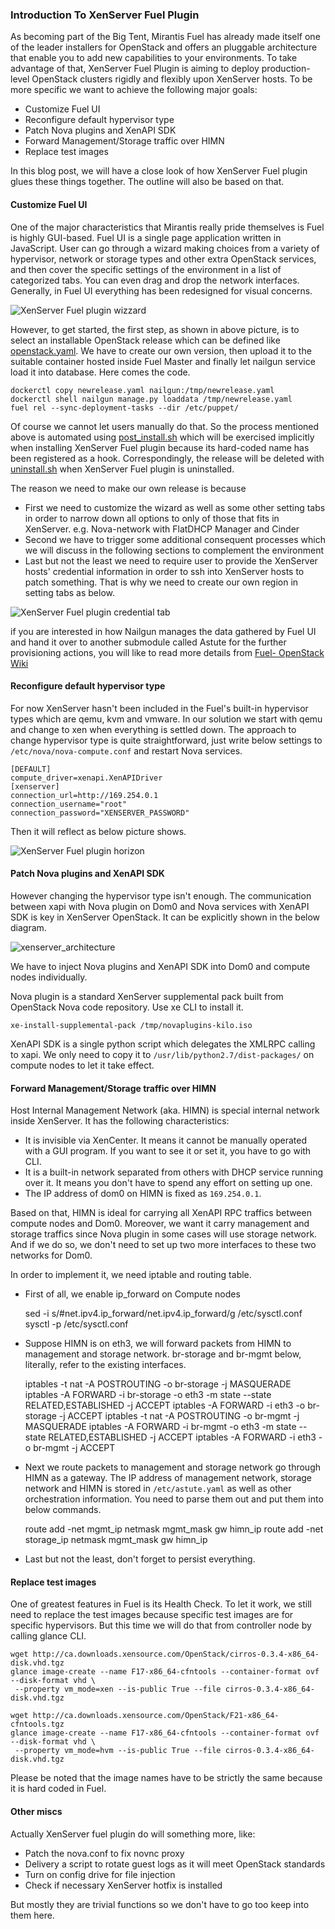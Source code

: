 ### Introduction To XenServer Fuel Plugin

As becoming part of the Big Tent, Mirantis Fuel has already made itself one of the leader installers for OpenStack and offers an pluggable architecture that enable you to add new capabilities to your environments. To take advantage of that, XenServer Fuel Plugin is aiming to deploy production-level OpenStack clusters rigidly and flexibly upon XenServer hosts. To be more specific we want to achieve the following major goals:

* Customize Fuel UI
* Reconfigure default hypervisor type
* Patch Nova plugins and XenAPI SDK
* Forward Management/Storage traffic over HIMN
* Replace test images

In this blog post, we will have a close look of how XenServer Fuel plugin glues these things together. The outline will also be based on that.

#### Customize Fuel UI

One of the major characteristics that Mirantis really pride themselves is Fuel is highly GUI-based. Fuel UI is a single page application written in JavaScript. User can go through a wizard making choices from a variety of hypervisor, network or storage types and other extra OpenStack services, and then cover the specific settings of the environment in a list of categorized tabs. You can even drag and drop the network interfaces. Generally, in Fuel UI everything has been redesigned for visual concerns.

![XenServer Fuel plugin wizzard](https://github.com/openstack/fuel-plugin-xenserver/blob/master/doc/source/_static/fmwizard00.png?raw=true)

However, to get started, the first step, as shown in above picture, is to select an installable OpenStack release which can be defined like [openstack.yaml](https://github.com/openstack/fuel-web/blob/master/nailgun/nailgun/fixtures/openstack.yaml). We have to create our own version, then upload it to the suitable container hosted inside Fuel Master and finally let nailgun service load it into database. Here comes the code.

	dockerctl copy newrelease.yaml nailgun:/tmp/newrelease.yaml
	dockerctl shell nailgun manage.py loaddata /tmp/newrelease.yaml
	fuel rel --sync-deployment-tasks --dir /etc/puppet/

Of course we cannot let users manually do that. So the process mentioned above is automated using [post_install.sh](https://github.com/openstack/fuel-plugin-xenserver/blob/master/post_install.sh) which will be exercised implicitly when installing XenServer Fuel plugin because its hard-coded name has been registered as a hook. Correspondingly, the release will be deleted with [uninstall.sh](https://github.com/openstack/fuel-plugin-xenserver/blob/master/uninstall.sh) when XenServer Fuel plugin is uninstalled.

The reason we need to make our own release is because

* First we need to customize the wizard as well as some other setting tabs in order to narrow down all options to only of those that fits in XenServer. e.g. Nova-network with FlatDHCP Manager and Cinder
* Second we have to trigger some additional consequent processes which we will discuss in the following sections to complement the environment
* Last but not the least we need to require user to provide the XenServer hosts' credential information in order to ssh into XenServer hosts to patch something. That is why we need to create our own region in setting tabs as below.

![XenServer Fuel plugin credential tab](https://github.com/openstack/fuel-plugin-xenserver/blob/master/doc/source/_static/fmsetting00.png?raw=true)

if you are interested in how Nailgun manages the data gathered by Fuel UI and hand it over to another submodule called Astute for the further provisioning actions, you will like to read more details from [Fuel- OpenStack Wiki](https://wiki.openstack.org/wiki/Fuel)

#### Reconfigure default hypervisor type

For now XenServer hasn't been included in the Fuel's built-in hypervisor types which are qemu, kvm and vmware. In our solution we start with qemu and change to xen when everything is settled down. The approach to change hypervisor type is quite straightforward, just write below settings to `/etc/nova/nova-compute.conf` and restart Nova services.

    [DEFAULT]
    compute_driver=xenapi.XenAPIDriver
    [xenserver]
    connection_url=http://169.254.0.1
    connection_username="root"
    connection_password="XENSERVER_PASSWORD"

Then it will reflect as below picture shows.

![XenServer Fuel plugin horizon](https://github.com/openstack/fuel-plugin-xenserver/blob/master/doc/source/_static/fmhorizon00.png?raw=true)

#### Patch Nova plugins and XenAPI SDK

However changing the hypervisor type isn't enough. The communication between xapi with Nova plugin on Dom0 and Nova services with XenAPI SDK is key in XenServer OpenStack. It can be explicitly shown in the below diagram.

![xenserver_architecture](http://docs.openstack.org/kilo/config-reference/content/figures/2/a/a/common/figures/xenserver_architecture.png)

We have to inject Nova plugins and XenAPI SDK into Dom0 and compute nodes individually.

Nova plugin is a standard XenServer supplemental pack built from OpenStack Nova code repository. Use xe CLI to install it.

    xe-install-supplemental-pack /tmp/novaplugins-kilo.iso

XenAPI SDK is a single python script which delegates the XMLRPC calling to xapi. We only need to copy it to `/usr/lib/python2.7/dist-packages/` on compute nodes to let it take effect.

#### Forward Management/Storage traffic over HIMN

Host Internal Management Network (aka. HIMN) is special internal network inside XenServer. It has the following characteristics:

* It is invisible via XenCenter. It means it cannot be manually operated with a GUI program. If you want to see it or set it, you have to go with CLI.
* It is a built-in network separated from others with DHCP service running over it. It means you don't have to spend any effort on setting up one.
* The IP address of dom0 on HIMN is fixed as `169.254.0.1`.

Based on that, HIMN is ideal for carrying all XenAPI RPC traffics between compute nodes and Dom0. Moreover, we want it carry management and storage traffics since Nova plugin in some cases will use storage network. And if we do so, we don't need to set up two more interfaces to these two networks for Dom0.

In order to implement it, we need iptable and routing table.

* First of all, we enable ip_forward on Compute nodes


    sed -i s/#net.ipv4.ip_forward/net.ipv4.ip_forward/g /etc/sysctl.conf
    sysctl -p /etc/sysctl.conf

* Suppose HIMN is on eth3, we will forward packets from HIMN to management and storage network. br-storage and br-mgmt below, literally, refer to the existing interfaces.


	iptables -t nat -A POSTROUTING -o br-storage -j MASQUERADE
	iptables -A FORWARD -i br-storage -o eth3 -m state --state RELATED,ESTABLISHED -j ACCEPT
	iptables -A FORWARD -i eth3 -o br-storage -j ACCEPT
	iptables -t nat -A POSTROUTING -o br-mgmt -j MASQUERADE
	iptables -A FORWARD -i br-mgmt -o eth3 -m state --state RELATED,ESTABLISHED -j ACCEPT
	iptables -A FORWARD -i eth3 -o br-mgmt -j ACCEPT


* Next we route packets to management and storage network go through HIMN as a gateway. The IP address of management network, storage network and HIMN is stored in `/etc/astute.yaml` as well as other orchestration information. You need to parse them out and put them into below commands.


    route add -net mgmt_ip netmask mgmt_mask gw himn_ip
    route add -net storage_ip netmask mgmt_mask gw himn_ip

* Last but not the least, don't forget to persist everything.

#### Replace test images

One of greatest features in Fuel is its Health Check. To let it work, we still need to replace the test images because specific test images are for specific hypervisors. But this time we will do that from controller node by calling glance CLI.

	wget http://ca.downloads.xensource.com/OpenStack/cirros-0.3.4-x86_64-disk.vhd.tgz
	glance image-create --name F17-x86_64-cfntools --container-format ovf --disk-format vhd \
	 --property vm_mode=xen --is-public True --file cirros-0.3.4-x86_64-disk.vhd.tgz

	wget http://ca.downloads.xensource.com/OpenStack/F21-x86_64-cfntools.tgz
	glance image-create --name F17-x86_64-cfntools --container-format ovf --disk-format vhd \
	 --property vm_mode=hvm --is-public True --file cirros-0.3.4-x86_64-disk.vhd.tgz

Please be noted that the image names have to be strictly the same because it is hard coded in Fuel.

#### Other miscs

Actually XenServer fuel plugin do will something more, like:

* Patch the nova.conf to fix novnc proxy
* Delivery a script to rotate guest logs as it will meet OpenStack standards
* Turn on config drive for file injection
* Check if necessary XenServer hotfix is installed

But mostly they are trivial functions so we don't have to go too keep into them here.
